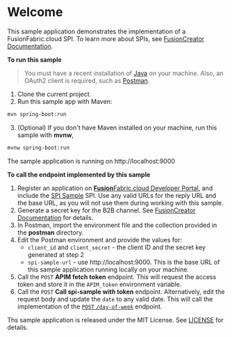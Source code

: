 # Welcome

This sample application demonstrates the implementation of a FusionFabric.cloud SPI. To learn more about SPIs, see [FusionCreator Documentation](https://developer.fusionfabric.cloud/documentation/spi-implementation). 

**To run this sample**

> You must have a recent installation of [Java](https://www.java.com/en/) on your machine. Also, an OAuth2 client is required, such as [Postman](https://www.postman.com/). 


1. Clone the current project.
2. Run this sample app with Maven:

```sh
mvn spring-boot:run
```
3. (Optional) If you don't have Maven installed on your machine, run this sample with **mvnw**, 
```sh
mvnw spring-boot:run
```
The sample application is running on http://localhost:9000

**To call the endpoint implemented by this sample**

1. Register an application on [**Fusion**Fabric.cloud Developer Portal](https://developer.fusionfabric.cloud), and include the [SPI Sample](https://developer.fusionfabric.cloud/api/spi-sample-v1-0504c686-15d4-4002-bc11-8c1791807fa4/docs) SPI. Use any valid URLs for the reply URL and the base URL, as you will not use them during working with this sample.
2. Generate a secret key for the B2B channel. See [FusionCreator Documentation](https://developer.fusionfabric.cloud/documentation/join-my-dashboard.html#secret-key) for details.
3. In Postman, import the environment file and the collection provided in the **postman** directory.
4. Edit the Postman environment and provide the values for:
   + `client_id` and `client_secret` - the client ID and the secret key generated at step 2
   + `spi-sample-url` - use http://localhost:9000. This is the base URL of this sample application running locally on your machine.  
5. Call the `POST` **APIM fetch token** endpoint. This will request the access token and store it in the `APIM_token` environment variable.
6. Call the `POST` **Call spi-sample with token** endpoint. Alternatively, edit the request body and update the `date` to any valid date. This will call the implementation of the [`POST` `/day-of-week`](https://developer.fusionfabric.cloud/api/spi-sample-v1-0504c686-15d4-4002-bc11-8c1791807fa4/docs#operation/dayOfWeek) endpoint.  


Ths sample application is released under the MIT License. See [LICENSE](LICENSE) for details.